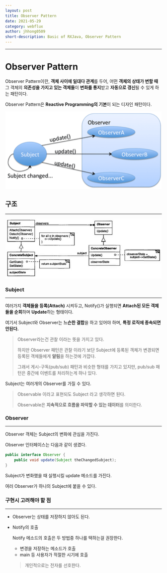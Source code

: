 ```yaml
---
layout: post
title: Observer Pattern
date: 2021-05-29
category: webflux
author: jhhong0509
short-description: Basic of RXJava, Observer Pattern
---
```

------

# Observer Pattern

Observer Pattern이란, **객체 사이에 일대다 관계**를 두어, 어떤 **객체의 상태가 변할 때** 그 객체의 **의존성을 가지고 있는 객체들**이 **변화를 통지**받고 **자동으로 갱신**될 수 있게 하는 패턴이다.

Observer Pattern은 **Reactive Programming의 기본**이 되는 디자인 패턴이다.

![pub_sub](./images/pub_sub.png)

## 구조

---

![Observer Structure](./images/0bserver_structure.png)

### Subject

---

여러가지 **객체들을 등록(Attach)** 시켜두고, Notify()가 실행되면 **Attach된 모든 객체들을 순회**하며 **Update**하는 형태이다.

여기서 Subject와 Observer는 **느슨한 결합**을 하고 있어야 하며, **특정 로직에 종속되면 안된다.**

> Observer라는건 관찰 이라는 뜻을 가지고 있다.
>
> 하지만 Observer 패턴은 관찰 이라기 보단 Subject에 등록된 객체가 변경되면 등록된 객체들에게 **알림**을 하는것에 가깝다.
>
> 그래서 게시-구독(pub/sub) 패턴과 비슷한 형태를 가지고 있지만, pub/sub 패턴은 중간에 이벤트를 처리하는게 하나 있다.

Subject는 여러개의 Observer를 가질 수 있다.

> Observable 이라고 표현되도 Subject 라고 생각하면 된다.
>
> Observable은 **지속적으로 흐름을 파악할 수 있는 데이터**를 의미한다.



### Observer

---

Observer 객체는 Subject의 변화에 관심을 가진다.

Observer 인터페이스는 다음과 같이 생겼다.

``` java
public interface Observer {
    public void update(Subject theChangedSubject);
}
```

Subject가 변화했을 때 실행시킬 update 메소드를 가진다.

여러 Observer가 하나의 Subject에 붙을 수 있다.



### 구현시 고려해야 할 점

---

- Observer는 상태를 저장하지 않아도 된다.

- Notify의 호출

  Notify 메소드의 호출은 두 방법중 하나를 택하는걸 권장한다.

  - 변경을 저장하는 메소드가 호출
  - main 등 사용자가 적절한 시기에 호출

  > 개인적으로는 전자를 선호한다.